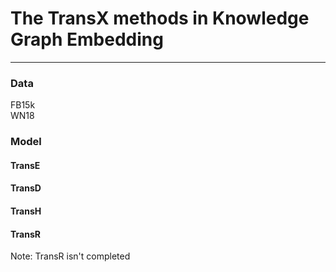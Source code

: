 # The TransX methods in Knowledge Graph Embedding
---
### Data
FB15k \
WN18

### Model
#### TransE
#### TransD
#### TransH
#### TransR
Note: TransR isn't completed